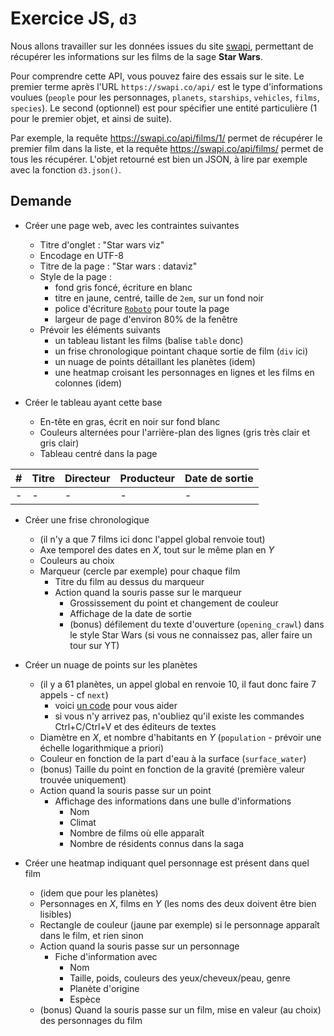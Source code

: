 # Exercice JS, `d3`

Nous allons travailler sur les données issues du site [swapi](https://swapi.co/), permettant de récupérer les informations sur les films de la sage **Star Wars**.

Pour comprendre cette API, vous pouvez faire des essais sur le site. Le premier terme après l'URL `https://swapi.co/api/` est le type d'informations voulues (`people` pour les personnages, `planets`, `starships`, `vehicles`, `films`, `species`). Le second (optionnel) est pour spécifier une entité particulière (1 pour le premier objet, et ainsi de suite).

Par exemple, la requête <https://swapi.co/api/films/1/> permet de récupérer le premier film dans la liste, et la requête <https://swapi.co/api/films/> permet de tous les récupérer. L'objet retourné est bien un JSON, à lire par exemple avec la fonction `d3.json()`.

## Demande

- Créer une page web, avec les contraintes suivantes
    - Titre d'onglet : "Star wars viz"
    - Encodage en UTF-8
    - Titre de la page : "Star wars : dataviz"
    - Style de la page :
        - fond gris foncé, écriture en blanc
        - titre en jaune, centré, taille de `2em`, sur un fond noir
        - police d'écriture [`Roboto`](https://fonts.google.com/specimen/Roboto) pour toute la page
        - largeur de page d'environ 80% de la fenêtre
    - Prévoir les éléments suivants
        - un tableau listant les films (balise `table` donc)
        - un frise chronologique pointant chaque sortie de film (`div` ici)
        - un nuage de points détaillant les planètes (idem)
        - une heatmap croisant les personnages en lignes et les films en colonnes (idem)

- Créer le tableau ayant cette base
    - En-tête en gras, écrit en noir sur fond blanc
    - Couleurs alternées pour l'arrière-plan des lignes (gris très clair et gris clair)
    - Tableau centré dans la page

| # | Titre | Directeur | Producteur | Date de sortie |
|---|-------|-----------|------------|----------------|
| - | -     | -         | -          | -              |

- Créer une frise chronologique
    - (il n'y a que 7 films ici donc l'appel global renvoie tout)
    - Axe temporel des dates en $X$, tout sur le même plan en $Y$
    - Couleurs au choix
    - Marqueur (cercle par exemple) pour chaque film
        - Titre du film au dessus du marqueur
        - Action quand la souris passe sur le marqueur
            - Grossissement du point et changement de couleur
            - Affichage de la date de sortie
            - (bonus) défilement du texte d'ouverture (`opening_crawl`) dans le style Star Wars (si vous ne connaissez pas, aller faire un tour sur YT)

- Créer un nuage de points sur les planètes
    - (il y a 61 planètes, un appel global en renvoie 10, il faut donc faire 7 appels - cf `next`)
        - voici [un code](https://embed.plnkr.co/oyyZhkw1isvMwdX33zZ2/) pour vous aider
        - si vous n'y arrivez pas, n'oubliez qu'il existe les commandes Ctrl+C/Ctrl+V et des éditeurs de textes
    - Diamètre en $X$, et nombre d'habitants en $Y$ (`population` - prévoir une échelle logarithmique a priori)
    - Couleur en fonction de la part d'eau à la surface (`surface_water`)
    - (bonus) Taille du point en fonction de la gravité (première valeur trouvée uniquement)
    - Action quand la souris passe sur un point
        - Affichage des informations dans une bulle d'informations
            - Nom
            - Climat
            - Nombre de films où elle apparaît
            - Nombre de résidents connus dans la saga

- Créer une heatmap indiquant quel personnage est présent dans quel film
    - (idem que pour les planètes)
    - Personnages en $X$, films en $Y$ (les noms des deux doivent être bien lisibles)
    - Rectangle de couleur (jaune par exemple) si le personnage apparaît dans le film, et rien sinon
    - Action quand la souris passe sur un personnage
        - Fiche d'information avec 
            - Nom
            - Taille, poids, couleurs des yeux/cheveux/peau, genre
            - Planète d'origine
            - Espèce
    - (bonus) Quand la souris passe sur un film, mise en valeur (au choix) des personnages du film
